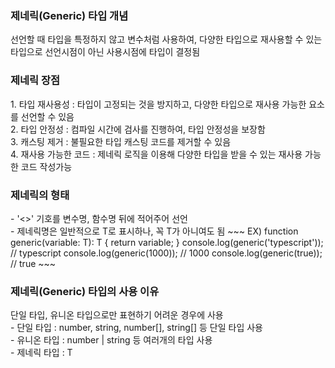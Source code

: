 <h3>제네릭(Generic) 타입 개념</h3>
선언할 때 타입을 특정하지 않고 변수처럼 사용하여, 다양한 타입으로 재사용할 수 있는 타입으로 선언시점이 아닌 사용시점에 타입이 결정됨

<h3>제네릭 장점</h3>
1. 타입 재사용성 : 타입이 고정되는 것을 방지하고, 다양한 타입으로 재사용 가능한 요소를 선언할 수 있음<br>
2. 타입 안정성 : 컴파일 시간에 검사를 진행하여, 타입 안정성을 보장함<br>
3. 캐스팅 제거 : 불필요한 타입 캐스팅 코드를 제거할 수 있음<br>
4. 재사용 가능한 코드 : 제네릭 로직을 이용해 다양한 타입을 받을 수 있는 재사용 가능한 코드 작성가능<br>

<h3>제네릭의 형태</h3>
- '<>' 기호를 변수명, 함수명 뒤에 적어주어 선언<br>
- 제네릭명은 일반적으로 T로 표시하나, 꼭 T가 아니여도 됨
    ~~~
    EX) 
    function generic<T>(variable: T): T {
       return variable;
    }
    console.log(generic('typescript')); // typescript
    console.log(generic(1000)); // 1000
    console.log(generic(true)); // true
    ~~~

<h3>제네릭(Generic) 타입의 사용 이유</h3>
단일 타입, 유니온 타입으로만 표현하기 어려운 경우에 사용<br>
- 단일 타입 : number, string, number[], string[] 등 단일 타입 사용<br>
- 유니온 타입 : number | string 등 여러개의 타입 사용<br>
- 제네릭 타입 : T<br>
